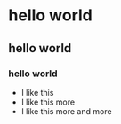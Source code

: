 # hello world
## hello world
### hello world
* I like this
* I like this more
* I like this more and more